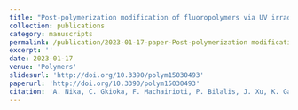 ```yaml
---
title: "Post-polymerization modification of fluoropolymers via UV irradiation in the presence of a photoacid generator"
collection: publications
category: manuscripts
permalink: /publication/2023-01-17-paper-Post-polymerization modification of fluoropolymres via UV irradiation in the presence of a photoacid generator-number-2
excerpt: ''
date: 2023-01-17
venue: 'Polymers'
slidesurl: 'http://doi.org/10.3390/polym15030493'
paperurl: 'http://doi.org/10.3390/polym15030493'
citation: 'A. Nika, C. Gkioka, F. Machairioti, P. Bilalis, J. Xu, K. Gajos, K. Awsiuk, P. Petrou, M. Chatzichristidi. (2023). &quot;Post-polymerization modification of fluoropolymers via UV irradiation in the presence of a photoacid generator Number 2.&quot; <i>Polymers</i>. 15(3).'
---
```



